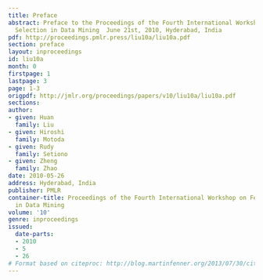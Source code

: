 ```yaml
---
title: Preface
abstract: Preface to the Proceedings of the Fourth International Workshop on Feature
  Selection in Data Mining  June 21st, 2010, Hyderabad, India
pdf: http://proceedings.pmlr.press/liu10a/liu10a.pdf
section: preface
layout: inproceedings
id: liu10a
month: 0
firstpage: 1
lastpage: 3
page: 1-3
origpdf: http://jmlr.org/proceedings/papers/v10/liu10a/liu10a.pdf
sections: 
author:
- given: Huan
  family: Liu
- given: Hiroshi
  family: Motoda
- given: Rudy
  family: Setiono
- given: Zheng
  family: Zhao
date: 2010-05-26
address: Hyderabad, India
publisher: PMLR
container-title: Proceedings of the Fourth International Workshop on Feature Selection
  in Data Mining
volume: '10'
genre: inproceedings
issued:
  date-parts:
  - 2010
  - 5
  - 26
# Format based on citeproc: http://blog.martinfenner.org/2013/07/30/citeproc-yaml-for-bibliographies/
---
```

